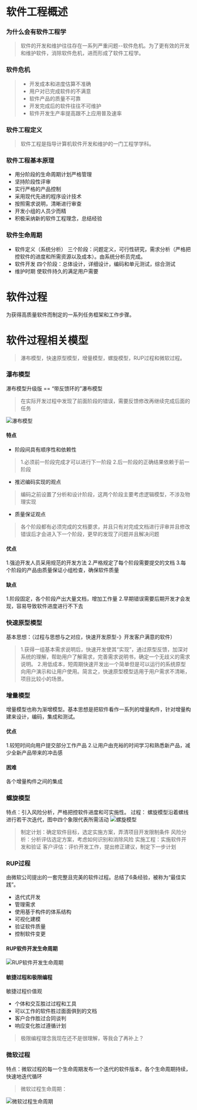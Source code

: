 # 软件工程概述
### 为什么会有软件工程学
>   软件的开发和维护往往存在一系列严重问题--软件危机。为了更有效的开发和维护软件，消除软件危机，进而形成了软件工程学。
### 软件危机
>- 开发成本和进度估算不准确
>- 用户对已完成软件的不满意
>- 软件产品的质量不可靠
>- 开发完成后的软件往往不可维护
>- 软件开发生产率提高跟不上应用普及速率

### 软件工程定义
> 软件工程是指导计算机软件开发和维护的一门工程学学科。

### 软件工程基本原理
- 用分阶段的生命周期计划严格管理
- 坚持阶段性评审
- 实行严格的产品控制
- 采用现代先进的程序设计技术
- 按照需求说明，清晰进行审查
- 开发小组的人员少而精
- 积极采纳新的软件工程理念，总结经验

### 软件生命周期
- 软件定义（系统分析）
三个阶段：问题定义，可行性研究，需求分析（严格把控软件的进度和所需资源以及成本）。由系统分析员完成。
- 软件开发
四个阶段：总体设计，详细设计，编码和单元测试，综合测试
- 维护时期
使软件持久的满足用户需要


# 软件过程
为获得高质量软件而制定的一系列任务框架和工作步骤。

# 软件过程相关模型
> 瀑布模型，快速原型模型，增量模型，螺旋模型，RUP过程和微软过程。
### 瀑布模型
瀑布模型升级版 == “带反馈环的”瀑布模型
> 在实际开发过程中发现了前面阶段的错误，需要反馈修改再继续完成后面的任务

![瀑布模型](https://upload-images.jianshu.io/upload_images/16912555-853ed4b197644336.png?imageMogr2/auto-orient/strip%7CimageView2/2/w/1240)
#### 特点
- 阶段间具有顺序性和依赖性
> 1.必须前一阶段完成才可以进行下一阶段
> 2.后一阶段的正确结果依赖于前一阶段
- 推迟编码实现的观点
> 编码之前设置了分析和设计阶段，这两个阶段主要考虑逻辑模型，不涉及物理实现
- 质量保证观点
> 各个阶段都有必须完成的文档要求，并且只有对完成文档进行评审并且修改错误后才会进入下一个阶段，更早的发现了问题并且解决问题
#### 优点
1.强迫开发人员采用规范的开发方法
2.严格规定了每个阶段需要提交的文档
3.每个阶段的产品由质量保证小组检查，确保软件质量
#### 缺点
1.阶段固定，各个阶段产出大量文档，增加工作量
2.早期错误需要后期开发才会发现，容易导致软件进度进行不下去

### 快速原型模型
基本思想：（过程与思想与之对应，快速开发原型-》开发客户满意的软件）
> 1.获得一组基本需求说明后，快速开发使其“实现”，通过原型反馈，加深对系统的理解，帮助用户了解需求，完善需求说明书，确定一个无歧义的需求说明。
> 2.用低成本，短周期快速开发出一个简单但是可以运行的系统原型向用户演示和让用户使用。简言之，快速原型模型适用于用户需求不清晰，项目比较小的场景。

### 增量模型
增量模型也称为渐增模型。基本思想是把软件看作一系列的增量构件，针对增量构建来设计，编码，集成和测试。
#### 优点
1.较短时间向用户提交部分工作产品
2.让用户由充裕的时间学习和熟悉新产品，减少全新产品带来的冲击感

#### 困难
各个增量构件之间的集成

### 螺旋模型
特点：引入风险分析，严格把控软件进度和可实施性。
过程：
螺旋模型沿着螺线进行若干次迭代，图中四个象限代表所需活动
![螺旋模型](https://upload-images.jianshu.io/upload_images/16912555-9090daf5a47ca8b3.png?imageMogr2/auto-orient/strip%7CimageView2/2/w/1240)
> 制定计划：确定软件目标，选定实施方案，弄清项目开发限制条件
> 风险分析：分析评估选定方案，考虑如何识别和消除风险
> 实施工程：实施软件开发和验证
> 客户评估：评价开发工作，提出修正建议，制定下一步计划

### RUP过程
由微软公司提出的一套完整且完美的软件过程。总结了6条经验，被称为“最佳实践”。
- 迭代式开发
- 管理需求
- 使用基于构件的体系结构
- 可视化建模
- 验证软件质量
- 控制软件变更

#### RUP软件开发生命周期
![RUP软件开发生命周期](https://upload-images.jianshu.io/upload_images/16912555-91d69fc103f18e2e.png?imageMogr2/auto-orient/strip%7CimageView2/2/w/1240)

#### 敏捷过程和极限编程
敏捷过程价值观
- 个体和交互胜过过程和工具
- 可以工作的软件胜过面面俱到的文档
- 客户合作胜过合同谈判
- 响应变化胜过遵循计划

> 极限编程理念我现在还不是很理解，等我会了再补上？

### 微软过程
特点：微软过程的每一个生命周期发布一个迭代的软件版本，各个生命周期持续，快速地迭代循环
> 微软过程生命周期：

![微软过程生命周期](https://upload-images.jianshu.io/upload_images/16912555-554085658706e674.png?imageMogr2/auto-orient/strip%7CimageView2/2/w/1240)

